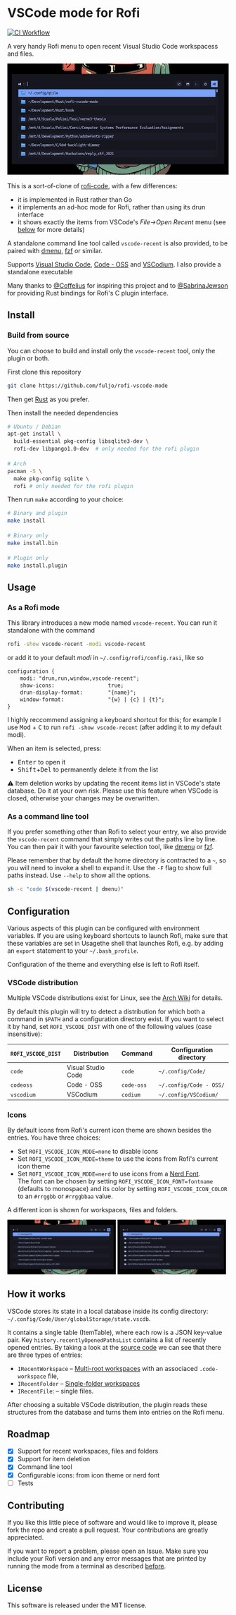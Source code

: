 # VSCode mode for Rofi

[![CI Workflow](https://github.com/fuljo/rofi-vscode-mode/actions/workflows/ci.yml/badge.svg)](https://github.com/fuljo/rofi-vscode-mode/actions)


A very handy Rofi menu to open recent Visual Studio Code workspacess and files.

![Demonstration of open menu](assets/demo_papirus_icons.png)

This is a sort-of-clone of [rofi-code](https://github.com/Coffelius/rofi-code), with a few differences:
- it is implemented in Rust rather than Go
- it implements an ad-hoc mode for Rofi, rather than using its drun interface
- it shows exactly the items from VSCode's _File->Open Recent_ menu (see [below](#how-it-works) for more details)

A standalone command line tool called `vscode-recent` is also provided, to be paired with [dmenu](https://tools.suckless.org/dmenu/), [fzf](https://github.com/junegunn/fz) or similar.

Supports [Visual Studio Code](https://code.visualstudio.com), [Code - OSS](https://github.com/microsoft/vscode) and [VSCodium](https://vscodium.com). I also provide a standalone executable

Many thanks to [@Coffelius](https://github.com/Coffelius) for inspiring this project and to [@SabrinaJewson](https://github.com/SabrinaJewson) for providing Rust bindings for Rofi's C plugin interface.

## Install

### Build from source
You can choose to build and install only the `vscode-recent` tool, only the plugin or both.

First clone this repository
```sh
git clone https://github.com/fuljo/rofi-vscode-mode
```

Then get [Rust](https://www.rust-lang.org/tools/install) as you prefer.

Then install the needed dependencies
```sh
# Ubuntu / Debian
apt-get install \
  build-essential pkg-config libsqlite3-dev \
  rofi-dev libpango1.0-dev  # only needed for the rofi plugin

# Arch
pacman -S \
  make pkg-config sqlite \
  rofi # only needed for the rofi plugin
```

Then run `make` according to your choice:
```sh
# Binary and plugin
make install

# Binary only
make install.bin

# Plugin only
make install.plugin
```

## Usage

### As a Rofi mode
This library introduces a new mode named `vscode-recent`.
You can run it standalone with the command
```sh
rofi -show vscode-recent -modi vscode-recent
```
or add it to your default _modi_ in `~/.config/rofi/config.rasi`, like so
```
configuration {
	modi: "drun,run,window,vscode-recent";
    show-icons:                 true;
	drun-display-format:        "{name}";
	window-format:              "{w} | {c} | {t}";
}
```

I highly reccommend assigning a keyboard shortcut for this; for example I use <kbd>Mod</kbd> + <kbd>C</kbd> to run `rofi -show vscode-recent` (after adding it to my default modi).

When an item is selected, press:
- <kbd>Enter</kbd> to open it
- <kbd>Shift</kbd>+<kbd>Del</kbd> to permanently delete it from the list

:warning: Item deletion works by updating the recent items list in VSCode's state database. Do it at your own risk. Please use this feature when VSCode is closed, otherwise your changes may be overwritten.

### As a command line tool
If you prefer something other than Rofi to select your entry, we also provide the `vscode-recent` command that simply writes out the paths line by line. You can then pair it with your favourite selection tool, like [dmenu](https://tools.suckless.org/dmenu/) or [fzf](https://github.com/junegunn/fz).

Please remember that by default the home directory is contracted to a `~`, so you will need to invoke a shell to expand it. Use the `-F` flag to show full paths instead. Use `--help` to show all the options.

```sh
sh -c "code $(vscode-recent | dmenu)"
```

## Configuration
Various aspects of this plugin can be configured with environment variables.
If you are using keyboard shortcuts to launch Rofi, make sure that these variables are set in Usagethe shell that launches Rofi, e.g. by adding an `export` statement to your `~/.bash_profile`.

Configuration of the theme and everything else is left to Rofi itself.

### VSCode distribution
Multiple VSCode distributions exist for Linux, see the [Arch Wiki](https://wiki.archlinux.org/title/Visual_Studio_Code) for details.

By default this plugin will try to detect a distribution for which both a command in `$PATH` and a configuration directory exist.
If you want to select it by hand, set `ROFI_VSCODE_DIST` with one of the following values (case insensitive):

| `ROFI_VSCODE_DIST` | Distribution       | Command    | Configuration directory |
| ------------------ | ------------------ | ---------- | ----------------------- |
| `code`             | Visual Studio Code | `code`     | `~/.config/Code/`       |
| `codeoss`          | Code - OSS         | `code-oss` | `~/.config/Code - OSS/` |
| `vscodium`         | VSCodium           | `codium`   | `~/.config/VSCodium/`   |

### Icons
By default icons from Rofi's current icon theme are shown besides the entries. You have three choices:
- Set `ROFI_VSCODE_ICON_MODE=none` to disable icons
- Set `ROFI_VSCODE_ICON_MODE=theme` to use the icons from Rofi's current icon theme
- Set `ROFI_VSCODE_ICON_MODE=nerd` to use icons from a [Nerd Font](https://www.nerdfonts.com/).<br>
  The font can be chosen by setting `ROFI_VSCODE_ICON_FONT=fontname` (defaults to monospace) and its color by setting
  `ROFI_VSCODE_ICON_COLOR` to an `#rrggbb` or `#rrggbbaa` value.

A different icon is shown for workspaces, files and folders.

<img src="assets/demo_no_icons.png" width="49%"> <img src="assets/demo_nerd_icons.png" width="49%">

## How it works
VSCode stores its state in a local database inside its config directory: `~/.config/Code/User/globalStorage/state.vscdb`.

It contains a single table (ItemTable), where each row is a JSON key-value pair. Key `history.recentlyOpenedPathsList` contains a list of recently opened entries. By taking a look at the [source code](https://github.com/microsoft/vscode/blob/f56598fc18381732d999390153da6b2f3f3985e3/src/vs/platform/workspaces/common/workspaces.ts#L46) we can see that there are three types of entries:
- `IRecentWorkspace` &ndash; [Multi-root workspaces](https://code.visualstudio.com/docs/editor/workspaces#_multiroot-workspaces) with an associaced `.code-workspace` file,
- `IRecentFolder` &ndash; [Single-folder workspaces](https://code.visualstudio.com/docs/editor/workspaces#_singlefolder-workspaces)
- `IRecentFile`: &ndash; single files.

After choosing a suitable VSCode distribution, the plugin reads these structures from the database and turns them into entries on the Rofi menu.


## Roadmap

- [x] Support for recent workspaces, files and folders
- [x] Support for item deletion
- [x] Command line tool
- [x] Configurable icons: from icon theme or nerd font
- [ ] Tests

## Contributing

If you like this little piece of software and would like to improve it, please fork the repo and create a pull request. Your contributions are greatly appreciated.

If you want to report a problem, please open an Issue.
Make sure you include your Rofi version and any error messages that are printed by running the mode from a terminal as described [before](#usage).

## License

This software is released under the MIT license.
